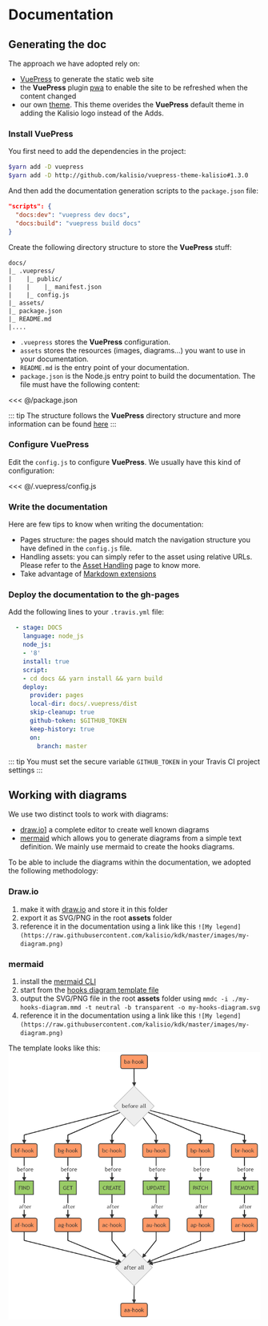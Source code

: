 # Documentation

## Generating the doc

The approach we have adopted rely on: 
* [VuePress](https://vuepress.vuejs.org/) to generate the static web site
* the **VuePress** plugin [pwa](https://vuepress.vuejs.org/plugin/official/plugin-pwa.html) to enable the site to be refreshed when the content changed 
* our own [theme](https://github.com/kalisio/vuepress-theme-kalisio). This theme overides the **VuePress** default theme in adding the Kalisio logo instead of the Adds.

### Install VuePress

You first need to add the dependencies in the project:

```bash
$yarn add -D vuepress
$yarn add -D http://github.com/kalisio/vuepress-theme-kalisio#1.3.0
```

And then add the documentation generation scripts to the `package.json` file:

```json
"scripts": {
  "docs:dev": "vuepress dev docs",
  "docs:build": "vuepress build docs"
}
```

Create the following directory structure to store the **VuePress** stuff:

```
docs/
|_ .vuepress/
|    |_ public/
|    |    |_ manifest.json
|    |_ config.js
|_ assets/
|_ package.json
|_ README.md
|....
```

* `.vuepress` stores the **VuePress** configuration.
* `assets` stores the resources (images, diagrams...) you want to use in your documentation. 
* `README.md` is the entry point of your documentation. 
* `package.json` is the Node.js entry point to build the documentation. The file must have the following content:

<<< @/package.json

::: tip
The structure follows the **VuePress** directory structure and more information can be found [here](https://vuepress.vuejs.org/guide/directory-structure.html)
:::

### Configure VuePress

Edit the `config.js` to configure **VuePress**. We usually have this kind of configuration:

<<< @/.vuepress/config.js

### Write the documentation

Here are few tips to know when writing the documentation:
* Pages structure: the pages should match the navigation structure you have defined in the `config.js` file.
* Handling assets: you can simply refer to the asset using relative URLs. Please refer to the [Asset Handling](https://vuepress.vuejs.org/guide/assets.html#relative-urls) page to know more.
* Take advantage of [Markdown extensions](https://vuepress.vuejs.org/guide/markdown.html#header-anchors)

### Deploy the documentation to the gh-pages

Add the following lines to your `.travis.yml` file:

```yaml
  - stage: DOCS
    language: node_js
    node_js:
    - '8'
    install: true
    script:
    - cd docs && yarn install && yarn build
    deploy:
      provider: pages
      local-dir: docs/.vuepress/dist
      skip-cleanup: true
      github-token: $GITHUB_TOKEN  
      keep-history: true
      on:
        branch: master
```

::: tip
You must set the secure variable `GITHUB_TOKEN` in your Travis CI project settings
:::


## Working with diagrams

We use two distinct tools to work with diagrams:
* [draw.io](http://draw.io)] a complete editor to create well known diagrams
* [mermaid](https://github.com/knsv/mermaid) which allows you to generate diagrams from a simple text definition. We mainly use mermaid to create the hooks diagrams.

To be able to include the diagrams within the documentation, we adopted the following methodology:

### Draw.io

1. make it with [draw.io](http://draw.io) and store it in this folder
2. export it as SVG/PNG in the root **assets** folder
3. reference it in the documentation using a link like this `![My legend](https://raw.githubusercontent.com/kalisio/kdk/master/images/my-diagram.png)`

### mermaid

1. install the [mermaid CLI](https://github.com/mermaidjs/mermaid.cli)
2. start from the [hooks diagram template file](./hooks-diagram-template.mmd)
3. output the SVG/PNG file in the root **assets** folder using `mmdc -i ./my-hooks-diagram.mmd -t neutral -b transparent -o my-hooks-diagram.svg`
4. reference it in the documentation using a link like this `![My legend](https://raw.githubusercontent.com/kalisio/kdk/master/images/my-diagram.png)`

The template looks like this:
![Hooks Diagram Template](../assets/hooks-diagram-template.png)